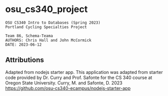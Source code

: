 # osu_cs340_project

    OSU CS340 Intro to Databases (Spring 2023)
    Portland Cycling Specialties Project

    Team 86, Schema-Teama
    AUTHORS: Chris Hall and John McCormick
    DATE: 2023-06-12

## Attributions

Adapted from nodejs starter app.
This application was adapted from starter code provided by Dr. Curry and Prof. Safonte for the CS 340 course at Oregon State University.
Curry, M. and Safonte, D. 2023
https://github.com/osu-cs340-ecampus/nodejs-starter-app

